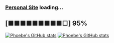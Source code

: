 ### [Personal Site](http://asmallsquishysquid.github.io/) loading...
## [■■■■■■■■■□] 95%

[![Phoebe's GitHub stats](https://github-readme-stats.vercel.app/api/top-langs/?username=ASmallSquishySquid&theme=synthwave&hide=roff&layout=compact)](https://github.com/anuraghazra/github-readme-stats#gh-dark-mode-only)
[![Phoebe's GitHub stats](https://github-readme-stats.vercel.app/api/top-langs/?username=ASmallSquishySquid&theme=buefy&hide=roff&layout=compact)](https://github.com/anuraghazra/github-readme-stats#gh-light-mode-only)

<!--
**ASmallSquishySquid/ASmallSquishySquid** is a ✨ _special_ ✨ repository because its `README.md` (this file) appears on your GitHub profile.

Here are some ideas to get you started:

- 🔭 I’m currently working on ...
- 🌱 I’m currently learning ...
- 👯 I’m looking to collaborate on ...
- 🤔 I’m looking for help with ...
- 💬 Ask me about ...
- 📫 How to reach me: ...
- 😄 Pronouns: ...
- ⚡ Fun fact: ...
-->
